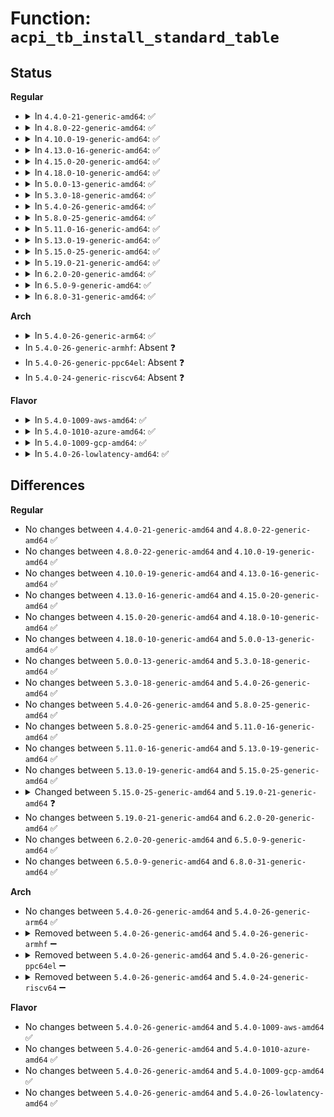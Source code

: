 # Function: <code>acpi_tb_install_standard_table</code>

## Status
<b>Regular</b>
<ul>
<li>
<details>
<summary>In <code>4.4.0-21-generic-amd64</code>: ✅</summary>

```c
acpi_status acpi_tb_install_standard_table(acpi_physical_address address, u8 flags, u8 reload, u8 override, u32 * table_index)
```

```json
{
  "name": "acpi_tb_install_standard_table",
  "collision_type": "Unique Global",
  "inline_type": "No",
  "funcs": [
    {
      "addr": 18446744071583716312,
      "name": "acpi_tb_install_standard_table",
      "external": true,
      "loc": "drivers/acpi/acpica/tbinstal.c:243",
      "file": "drivers/acpi/acpica/tbinstal.c",
      "inline": "seen, unknown",
      "caller_inline": [],
      "caller_func": [
        "drivers/acpi/acpica/exconfig.c:acpi_ex_load_op",
        "drivers/acpi/acpica/tbutils.c:acpi_tb_parse_root_table",
        "drivers/acpi/acpica/tbxfload.c:acpi_install_table"
      ]
    }
  ],
  "symbols": [
    {
      "addr": 18446744071583716312,
      "name": "acpi_tb_install_standard_table",
      "section": ".text",
      "bind": "STB_GLOBAL",
      "size": 549
    }
  ]
}
```
</details>
</li>
<li>
<details>
<summary>In <code>4.8.0-22-generic-amd64</code>: ✅</summary>

```c
acpi_status acpi_tb_install_standard_table(acpi_physical_address address, u8 flags, u8 reload, u8 override, u32 * table_index)
```

```json
{
  "name": "acpi_tb_install_standard_table",
  "collision_type": "Unique Global",
  "inline_type": "No",
  "funcs": [
    {
      "addr": 18446744071584040775,
      "name": "acpi_tb_install_standard_table",
      "external": true,
      "loc": "drivers/acpi/acpica/tbinstal.c:243",
      "file": "drivers/acpi/acpica/tbinstal.c",
      "inline": "seen, unknown",
      "caller_inline": [],
      "caller_func": [
        "drivers/acpi/acpica/exconfig.c:acpi_ex_load_op",
        "drivers/acpi/acpica/tbutils.c:acpi_tb_parse_root_table",
        "drivers/acpi/acpica/tbxfload.c:acpi_install_table"
      ]
    }
  ],
  "symbols": [
    {
      "addr": 18446744071584040775,
      "name": "acpi_tb_install_standard_table",
      "section": ".text",
      "bind": "STB_GLOBAL",
      "size": 535
    }
  ]
}
```
</details>
</li>
<li>
<details>
<summary>In <code>4.10.0-19-generic-amd64</code>: ✅</summary>

```c
acpi_status acpi_tb_install_standard_table(acpi_physical_address address, u8 flags, u8 reload, u8 override, u32 * table_index)
```

```json
{
  "name": "acpi_tb_install_standard_table",
  "collision_type": "Unique Global",
  "inline_type": "No",
  "funcs": [
    {
      "addr": 18446744071584183125,
      "name": "acpi_tb_install_standard_table",
      "external": true,
      "loc": "drivers/acpi/acpica/tbinstal.c:180",
      "file": "drivers/acpi/acpica/tbinstal.c",
      "inline": "seen, unknown",
      "caller_inline": [],
      "caller_func": [
        "drivers/acpi/acpica/tbdata.c:acpi_tb_install_and_load_table",
        "drivers/acpi/acpica/tbfadt.c:acpi_tb_parse_fadt",
        "drivers/acpi/acpica/tbfadt.c:acpi_tb_parse_fadt",
        "drivers/acpi/acpica/tbfadt.c:acpi_tb_parse_fadt",
        "drivers/acpi/acpica/tbutils.c:acpi_tb_parse_root_table",
        "drivers/acpi/acpica/tbxfload.c:acpi_install_table"
      ]
    }
  ],
  "symbols": [
    {
      "addr": 18446744071584183125,
      "name": "acpi_tb_install_standard_table",
      "section": ".text",
      "bind": "STB_GLOBAL",
      "size": 619
    }
  ]
}
```
</details>
</li>
<li>
<details>
<summary>In <code>4.13.0-16-generic-amd64</code>: ✅</summary>

```c
acpi_status acpi_tb_install_standard_table(acpi_physical_address address, u8 flags, u8 reload, u8 override, u32 * table_index)
```

```json
{
  "name": "acpi_tb_install_standard_table",
  "collision_type": "Unique Global",
  "inline_type": "No",
  "funcs": [
    {
      "addr": 18446744071584250737,
      "name": "acpi_tb_install_standard_table",
      "external": true,
      "loc": "drivers/acpi/acpica/tbinstal.c:180",
      "file": "drivers/acpi/acpica/tbinstal.c",
      "inline": "seen, unknown",
      "caller_inline": [],
      "caller_func": [
        "drivers/acpi/acpica/tbdata.c:acpi_tb_install_and_load_table",
        "drivers/acpi/acpica/tbfadt.c:acpi_tb_parse_fadt",
        "drivers/acpi/acpica/tbfadt.c:acpi_tb_parse_fadt",
        "drivers/acpi/acpica/tbfadt.c:acpi_tb_parse_fadt",
        "drivers/acpi/acpica/tbutils.c:acpi_tb_parse_root_table",
        "drivers/acpi/acpica/tbxfload.c:acpi_install_table"
      ]
    }
  ],
  "symbols": [
    {
      "addr": 18446744071584250737,
      "name": "acpi_tb_install_standard_table",
      "section": ".text",
      "bind": "STB_GLOBAL",
      "size": 623
    }
  ]
}
```
</details>
</li>
<li>
<details>
<summary>In <code>4.15.0-20-generic-amd64</code>: ✅</summary>

```c
acpi_status acpi_tb_install_standard_table(acpi_physical_address address, u8 flags, u8 reload, u8 override, u32 * table_index)
```

```json
{
  "name": "acpi_tb_install_standard_table",
  "collision_type": "Unique Global",
  "inline_type": "No",
  "funcs": [
    {
      "addr": 18446744071584609407,
      "name": "acpi_tb_install_standard_table",
      "external": true,
      "loc": "drivers/acpi/acpica/tbinstal.c:131",
      "file": "drivers/acpi/acpica/tbinstal.c",
      "inline": "seen, unknown",
      "caller_inline": [],
      "caller_func": [
        "drivers/acpi/acpica/tbdata.c:acpi_tb_install_and_load_table",
        "drivers/acpi/acpica/tbfadt.c:acpi_tb_parse_fadt",
        "drivers/acpi/acpica/tbfadt.c:acpi_tb_parse_fadt",
        "drivers/acpi/acpica/tbfadt.c:acpi_tb_parse_fadt",
        "drivers/acpi/acpica/tbutils.c:acpi_tb_parse_root_table",
        "drivers/acpi/acpica/tbxfload.c:acpi_install_table"
      ]
    }
  ],
  "symbols": [
    {
      "addr": 18446744071584609407,
      "name": "acpi_tb_install_standard_table",
      "section": ".text",
      "bind": "STB_GLOBAL",
      "size": 462
    }
  ]
}
```
</details>
</li>
<li>
<details>
<summary>In <code>4.18.0-10-generic-amd64</code>: ✅</summary>

```c
acpi_status acpi_tb_install_standard_table(acpi_physical_address address, u8 flags, u8 reload, u8 override, u32 * table_index)
```

```json
{
  "name": "acpi_tb_install_standard_table",
  "collision_type": "Unique Global",
  "inline_type": "No",
  "funcs": [
    {
      "addr": 18446744071584835191,
      "name": "acpi_tb_install_standard_table",
      "external": true,
      "loc": "drivers/acpi/acpica/tbinstal.c:97",
      "file": "drivers/acpi/acpica/tbinstal.c",
      "inline": "seen, unknown",
      "caller_inline": [],
      "caller_func": [
        "drivers/acpi/acpica/tbdata.c:acpi_tb_install_and_load_table",
        "drivers/acpi/acpica/tbfadt.c:acpi_tb_parse_fadt",
        "drivers/acpi/acpica/tbfadt.c:acpi_tb_parse_fadt",
        "drivers/acpi/acpica/tbfadt.c:acpi_tb_parse_fadt",
        "drivers/acpi/acpica/tbutils.c:acpi_tb_parse_root_table",
        "drivers/acpi/acpica/tbxfload.c:acpi_install_table"
      ]
    }
  ],
  "symbols": [
    {
      "addr": 18446744071584835191,
      "name": "acpi_tb_install_standard_table",
      "section": ".text",
      "bind": "STB_GLOBAL",
      "size": 462
    }
  ]
}
```
</details>
</li>
<li>
<details>
<summary>In <code>5.0.0-13-generic-amd64</code>: ✅</summary>

```c
acpi_status acpi_tb_install_standard_table(acpi_physical_address address, u8 flags, u8 reload, u8 override, u32 * table_index)
```

```json
{
  "name": "acpi_tb_install_standard_table",
  "collision_type": "Unique Global",
  "inline_type": "No",
  "funcs": [
    {
      "addr": 18446744071584938551,
      "name": "acpi_tb_install_standard_table",
      "external": true,
      "loc": "drivers/acpi/acpica/tbinstal.c:97",
      "file": "drivers/acpi/acpica/tbinstal.c",
      "inline": "seen, unknown",
      "caller_inline": [],
      "caller_func": [
        "drivers/acpi/acpica/tbdata.c:acpi_tb_install_and_load_table",
        "drivers/acpi/acpica/tbfadt.c:acpi_tb_parse_fadt",
        "drivers/acpi/acpica/tbfadt.c:acpi_tb_parse_fadt",
        "drivers/acpi/acpica/tbfadt.c:acpi_tb_parse_fadt",
        "drivers/acpi/acpica/tbutils.c:acpi_tb_parse_root_table",
        "drivers/acpi/acpica/tbxfload.c:acpi_install_table"
      ]
    }
  ],
  "symbols": [
    {
      "addr": 18446744071584938551,
      "name": "acpi_tb_install_standard_table",
      "section": ".text",
      "bind": "STB_GLOBAL",
      "size": 459
    }
  ]
}
```
</details>
</li>
<li>
<details>
<summary>In <code>5.3.0-18-generic-amd64</code>: ✅</summary>

```c
acpi_status acpi_tb_install_standard_table(acpi_physical_address address, u8 flags, u8 reload, u8 override, u32 * table_index)
```

```json
{
  "name": "acpi_tb_install_standard_table",
  "collision_type": "Unique Global",
  "inline_type": "No",
  "funcs": [
    {
      "addr": 18446744071585141443,
      "name": "acpi_tb_install_standard_table",
      "external": true,
      "loc": "drivers/acpi/acpica/tbinstal.c:97",
      "file": "drivers/acpi/acpica/tbinstal.c",
      "inline": "seen, unknown",
      "caller_inline": [],
      "caller_func": [
        "drivers/acpi/acpica/tbdata.c:acpi_tb_install_and_load_table",
        "drivers/acpi/acpica/tbfadt.c:acpi_tb_parse_fadt",
        "drivers/acpi/acpica/tbfadt.c:acpi_tb_parse_fadt",
        "drivers/acpi/acpica/tbfadt.c:acpi_tb_parse_fadt",
        "drivers/acpi/acpica/tbutils.c:acpi_tb_parse_root_table",
        "drivers/acpi/acpica/tbxfload.c:acpi_install_table"
      ]
    }
  ],
  "symbols": [
    {
      "addr": 18446744071585141443,
      "name": "acpi_tb_install_standard_table",
      "section": ".text",
      "bind": "STB_GLOBAL",
      "size": 457
    }
  ]
}
```
</details>
</li>
<li>
<details>
<summary>In <code>5.4.0-26-generic-amd64</code>: ✅</summary>

```c
acpi_status acpi_tb_install_standard_table(acpi_physical_address address, u8 flags, u8 reload, u8 override, u32 * table_index)
```

```json
{
  "name": "acpi_tb_install_standard_table",
  "collision_type": "Unique Global",
  "inline_type": "No",
  "funcs": [
    {
      "addr": 18446744071585277806,
      "name": "acpi_tb_install_standard_table",
      "external": true,
      "loc": "drivers/acpi/acpica/tbinstal.c:97",
      "file": "drivers/acpi/acpica/tbinstal.c",
      "inline": "seen, unknown",
      "caller_inline": [],
      "caller_func": [
        "drivers/acpi/acpica/tbdata.c:acpi_tb_install_and_load_table",
        "drivers/acpi/acpica/tbfadt.c:acpi_tb_parse_fadt",
        "drivers/acpi/acpica/tbfadt.c:acpi_tb_parse_fadt",
        "drivers/acpi/acpica/tbfadt.c:acpi_tb_parse_fadt",
        "drivers/acpi/acpica/tbutils.c:acpi_tb_parse_root_table",
        "drivers/acpi/acpica/tbxfload.c:acpi_install_table"
      ]
    }
  ],
  "symbols": [
    {
      "addr": 18446744071585277806,
      "name": "acpi_tb_install_standard_table",
      "section": ".text",
      "bind": "STB_GLOBAL",
      "size": 457
    }
  ]
}
```
</details>
</li>
<li>
<details>
<summary>In <code>5.8.0-25-generic-amd64</code>: ✅</summary>

```c
acpi_status acpi_tb_install_standard_table(acpi_physical_address address, u8 flags, u8 reload, u8 override, u32 * table_index)
```

```json
{
  "name": "acpi_tb_install_standard_table",
  "collision_type": "Unique Global",
  "inline_type": "No",
  "funcs": [
    {
      "addr": 18446744071585983911,
      "name": "acpi_tb_install_standard_table",
      "external": true,
      "loc": "drivers/acpi/acpica/tbinstal.c:97",
      "file": "drivers/acpi/acpica/tbinstal.c",
      "inline": "seen, unknown",
      "caller_inline": [],
      "caller_func": [
        "drivers/acpi/acpica/tbdata.c:acpi_tb_install_and_load_table",
        "drivers/acpi/acpica/tbfadt.c:acpi_tb_parse_fadt",
        "drivers/acpi/acpica/tbfadt.c:acpi_tb_parse_fadt",
        "drivers/acpi/acpica/tbfadt.c:acpi_tb_parse_fadt",
        "drivers/acpi/acpica/tbutils.c:acpi_tb_parse_root_table",
        "drivers/acpi/acpica/tbxfload.c:acpi_install_table"
      ]
    }
  ],
  "symbols": [
    {
      "addr": 18446744071585983911,
      "name": "acpi_tb_install_standard_table",
      "section": ".text",
      "bind": "STB_GLOBAL",
      "size": 457
    }
  ]
}
```
</details>
</li>
<li>
<details>
<summary>In <code>5.11.0-16-generic-amd64</code>: ✅</summary>

```c
acpi_status acpi_tb_install_standard_table(acpi_physical_address address, u8 flags, u8 reload, u8 override, u32 * table_index)
```

```json
{
  "name": "acpi_tb_install_standard_table",
  "collision_type": "Unique Global",
  "inline_type": "No",
  "funcs": [
    {
      "addr": 18446744071586106797,
      "name": "acpi_tb_install_standard_table",
      "external": true,
      "loc": "drivers/acpi/acpica/tbinstal.c:97",
      "file": "drivers/acpi/acpica/tbinstal.c",
      "inline": "seen, unknown",
      "caller_inline": [],
      "caller_func": [
        "drivers/acpi/acpica/tbdata.c:acpi_tb_install_and_load_table",
        "drivers/acpi/acpica/tbfadt.c:acpi_tb_parse_fadt",
        "drivers/acpi/acpica/tbfadt.c:acpi_tb_parse_fadt",
        "drivers/acpi/acpica/tbfadt.c:acpi_tb_parse_fadt",
        "drivers/acpi/acpica/tbutils.c:acpi_tb_parse_root_table",
        "drivers/acpi/acpica/tbxfload.c:acpi_install_table"
      ]
    }
  ],
  "symbols": [
    {
      "addr": 18446744071586106797,
      "name": "acpi_tb_install_standard_table",
      "section": ".text",
      "bind": "STB_GLOBAL",
      "size": 457
    }
  ]
}
```
</details>
</li>
<li>
<details>
<summary>In <code>5.13.0-19-generic-amd64</code>: ✅</summary>

```c
acpi_status acpi_tb_install_standard_table(acpi_physical_address address, u8 flags, u8 reload, u8 override, u32 * table_index)
```

```json
{
  "name": "acpi_tb_install_standard_table",
  "collision_type": "Unique Global",
  "inline_type": "No",
  "funcs": [
    {
      "addr": 18446744071585983603,
      "name": "acpi_tb_install_standard_table",
      "external": true,
      "loc": "drivers/acpi/acpica/tbinstal.c:97",
      "file": "drivers/acpi/acpica/tbinstal.c",
      "inline": "seen, unknown",
      "caller_inline": [],
      "caller_func": [
        "drivers/acpi/acpica/tbdata.c:acpi_tb_install_and_load_table",
        "drivers/acpi/acpica/tbfadt.c:acpi_tb_parse_fadt",
        "drivers/acpi/acpica/tbfadt.c:acpi_tb_parse_fadt",
        "drivers/acpi/acpica/tbfadt.c:acpi_tb_parse_fadt",
        "drivers/acpi/acpica/tbutils.c:acpi_tb_parse_root_table",
        "drivers/acpi/acpica/tbxfload.c:acpi_install_table"
      ]
    }
  ],
  "symbols": [
    {
      "addr": 18446744071585983603,
      "name": "acpi_tb_install_standard_table",
      "section": ".text",
      "bind": "STB_GLOBAL",
      "size": 457
    }
  ]
}
```
</details>
</li>
<li>
<details>
<summary>In <code>5.15.0-25-generic-amd64</code>: ✅</summary>

```c
acpi_status acpi_tb_install_standard_table(acpi_physical_address address, u8 flags, u8 reload, u8 override, u32 * table_index)
```

```json
{
  "name": "acpi_tb_install_standard_table",
  "collision_type": "Unique Global",
  "inline_type": "No",
  "funcs": [
    {
      "addr": 18446744071586472675,
      "name": "acpi_tb_install_standard_table",
      "external": true,
      "loc": "drivers/acpi/acpica/tbinstal.c:97",
      "file": "drivers/acpi/acpica/tbinstal.c",
      "inline": "seen, unknown",
      "caller_inline": [],
      "caller_func": [
        "drivers/acpi/acpica/tbdata.c:acpi_tb_install_and_load_table",
        "drivers/acpi/acpica/tbfadt.c:acpi_tb_parse_fadt",
        "drivers/acpi/acpica/tbfadt.c:acpi_tb_parse_fadt",
        "drivers/acpi/acpica/tbfadt.c:acpi_tb_parse_fadt",
        "drivers/acpi/acpica/tbutils.c:acpi_tb_parse_root_table",
        "drivers/acpi/acpica/tbxfload.c:acpi_install_table"
      ]
    }
  ],
  "symbols": [
    {
      "addr": 18446744071586472675,
      "name": "acpi_tb_install_standard_table",
      "section": ".text",
      "bind": "STB_GLOBAL",
      "size": 457
    }
  ]
}
```
</details>
</li>
<li>
<details>
<summary>In <code>5.19.0-21-generic-amd64</code>: ✅</summary>

```c
acpi_status acpi_tb_install_standard_table(acpi_physical_address address, u8 flags, struct acpi_table_header * table, u8 reload, u8 override, u32 * table_index)
```

```json
{
  "name": "acpi_tb_install_standard_table",
  "collision_type": "Unique Global",
  "inline_type": "No",
  "funcs": [
    {
      "addr": 18446744071587725708,
      "name": "acpi_tb_install_standard_table",
      "external": true,
      "loc": "drivers/acpi/acpica/tbinstal.c:99",
      "file": "drivers/acpi/acpica/tbinstal.c",
      "inline": "seen, unknown",
      "caller_inline": [],
      "caller_func": [
        "drivers/acpi/acpica/tbdata.c:acpi_tb_install_and_load_table",
        "drivers/acpi/acpica/tbfadt.c:acpi_tb_parse_fadt",
        "drivers/acpi/acpica/tbfadt.c:acpi_tb_parse_fadt",
        "drivers/acpi/acpica/tbfadt.c:acpi_tb_parse_fadt",
        "drivers/acpi/acpica/tbutils.c:acpi_tb_parse_root_table",
        "drivers/acpi/acpica/tbxfload.c:acpi_install_physical_table",
        "drivers/acpi/acpica/tbxfload.c:acpi_install_table"
      ]
    }
  ],
  "symbols": [
    {
      "addr": 18446744071587725708,
      "name": "acpi_tb_install_standard_table",
      "section": ".text",
      "bind": "STB_GLOBAL",
      "size": 499
    }
  ]
}
```
</details>
</li>
<li>
<details>
<summary>In <code>6.2.0-20-generic-amd64</code>: ✅</summary>

```c
acpi_status acpi_tb_install_standard_table(acpi_physical_address address, u8 flags, struct acpi_table_header * table, u8 reload, u8 override, u32 * table_index)
```

```json
{
  "name": "acpi_tb_install_standard_table",
  "collision_type": "Unique Global",
  "inline_type": "No",
  "funcs": [
    {
      "addr": 18446744071589045376,
      "name": "acpi_tb_install_standard_table",
      "external": true,
      "loc": "drivers/acpi/acpica/tbinstal.c:99",
      "file": "drivers/acpi/acpica/tbinstal.c",
      "inline": "seen, unknown",
      "caller_inline": [],
      "caller_func": [
        "drivers/acpi/acpica/tbdata.c:acpi_tb_install_and_load_table",
        "drivers/acpi/acpica/tbfadt.c:acpi_tb_parse_fadt",
        "drivers/acpi/acpica/tbfadt.c:acpi_tb_parse_fadt",
        "drivers/acpi/acpica/tbfadt.c:acpi_tb_parse_fadt",
        "drivers/acpi/acpica/tbutils.c:acpi_tb_parse_root_table",
        "drivers/acpi/acpica/tbxfload.c:acpi_install_physical_table",
        "drivers/acpi/acpica/tbxfload.c:acpi_install_table"
      ]
    }
  ],
  "symbols": [
    {
      "addr": 18446744071589045376,
      "name": "acpi_tb_install_standard_table",
      "section": ".text",
      "bind": "STB_GLOBAL",
      "size": 561
    }
  ]
}
```
</details>
</li>
<li>
<details>
<summary>In <code>6.5.0-9-generic-amd64</code>: ✅</summary>

```c
acpi_status acpi_tb_install_standard_table(acpi_physical_address address, u8 flags, struct acpi_table_header * table, u8 reload, u8 override, u32 * table_index)
```

```json
{
  "name": "acpi_tb_install_standard_table",
  "collision_type": "Unique Global",
  "inline_type": "No",
  "funcs": [
    {
      "addr": 18446744071589336544,
      "name": "acpi_tb_install_standard_table",
      "external": true,
      "loc": "drivers/acpi/acpica/tbinstal.c:99",
      "file": "drivers/acpi/acpica/tbinstal.c",
      "inline": "seen, unknown",
      "caller_inline": [],
      "caller_func": [
        "drivers/acpi/acpica/tbdata.c:acpi_tb_install_and_load_table",
        "drivers/acpi/acpica/tbfadt.c:acpi_tb_parse_fadt",
        "drivers/acpi/acpica/tbfadt.c:acpi_tb_parse_fadt",
        "drivers/acpi/acpica/tbfadt.c:acpi_tb_parse_fadt",
        "drivers/acpi/acpica/tbutils.c:acpi_tb_parse_root_table",
        "drivers/acpi/acpica/tbxfload.c:acpi_install_physical_table",
        "drivers/acpi/acpica/tbxfload.c:acpi_install_table"
      ]
    }
  ],
  "symbols": [
    {
      "addr": 18446744071589336544,
      "name": "acpi_tb_install_standard_table",
      "section": ".text",
      "bind": "STB_GLOBAL",
      "size": 561
    }
  ]
}
```
</details>
</li>
<li>
<details>
<summary>In <code>6.8.0-31-generic-amd64</code>: ✅</summary>

```c
acpi_status acpi_tb_install_standard_table(acpi_physical_address address, u8 flags, struct acpi_table_header * table, u8 reload, u8 override, u32 * table_index)
```

```json
{
  "name": "acpi_tb_install_standard_table",
  "collision_type": "Unique Global",
  "inline_type": "No",
  "funcs": [
    {
      "addr": 18446744071589643360,
      "name": "acpi_tb_install_standard_table",
      "external": true,
      "loc": "drivers/acpi/acpica/tbinstal.c:99",
      "file": "drivers/acpi/acpica/tbinstal.c",
      "inline": "seen, unknown",
      "caller_inline": [],
      "caller_func": [
        "drivers/acpi/acpica/tbdata.c:acpi_tb_install_and_load_table",
        "drivers/acpi/acpica/tbfadt.c:acpi_tb_parse_fadt",
        "drivers/acpi/acpica/tbfadt.c:acpi_tb_parse_fadt",
        "drivers/acpi/acpica/tbfadt.c:acpi_tb_parse_fadt",
        "drivers/acpi/acpica/tbutils.c:acpi_tb_parse_root_table",
        "drivers/acpi/acpica/tbxfload.c:acpi_install_physical_table",
        "drivers/acpi/acpica/tbxfload.c:acpi_install_table"
      ]
    }
  ],
  "symbols": [
    {
      "addr": 18446744071589643360,
      "name": "acpi_tb_install_standard_table",
      "section": ".text",
      "bind": "STB_GLOBAL",
      "size": 561
    }
  ]
}
```
</details>
</li>
</ul>
<b>Arch</b>
<ul>
<li>
<details>
<summary>In <code>5.4.0-26-generic-arm64</code>: ✅</summary>

```c
acpi_status acpi_tb_install_standard_table(acpi_physical_address address, u8 flags, u8 reload, u8 override, u32 * table_index)
```

```json
{
  "name": "acpi_tb_install_standard_table",
  "collision_type": "Unique Global",
  "inline_type": "No",
  "funcs": [
    {
      "addr": 18446603336497593484,
      "name": "acpi_tb_install_standard_table",
      "external": true,
      "loc": "drivers/acpi/acpica/tbinstal.c:97",
      "file": "drivers/acpi/acpica/tbinstal.c",
      "inline": "seen, unknown",
      "caller_inline": [],
      "caller_func": [
        "drivers/acpi/acpica/tbdata.c:acpi_tb_install_and_load_table",
        "drivers/acpi/acpica/tbfadt.c:acpi_tb_parse_fadt",
        "drivers/acpi/acpica/tbfadt.c:acpi_tb_parse_fadt",
        "drivers/acpi/acpica/tbfadt.c:acpi_tb_parse_fadt",
        "drivers/acpi/acpica/tbutils.c:acpi_tb_parse_root_table",
        "drivers/acpi/acpica/tbxfload.c:acpi_install_table"
      ]
    }
  ],
  "symbols": [
    {
      "addr": 18446603336497593484,
      "name": "acpi_tb_install_standard_table",
      "section": ".text",
      "bind": "STB_GLOBAL",
      "size": 376
    }
  ]
}
```
</details>
</li>
<li>
In <code>5.4.0-26-generic-armhf</code>: Absent ❓
</li>
<li>
In <code>5.4.0-26-generic-ppc64el</code>: Absent ❓
</li>
<li>
In <code>5.4.0-24-generic-riscv64</code>: Absent ❓
</li>
</ul>
<b>Flavor</b>
<ul>
<li>
<details>
<summary>In <code>5.4.0-1009-aws-amd64</code>: ✅</summary>

```c
acpi_status acpi_tb_install_standard_table(acpi_physical_address address, u8 flags, u8 reload, u8 override, u32 * table_index)
```

```json
{
  "name": "acpi_tb_install_standard_table",
  "collision_type": "Unique Global",
  "inline_type": "No",
  "funcs": [
    {
      "addr": 18446744071585122499,
      "name": "acpi_tb_install_standard_table",
      "external": true,
      "loc": "drivers/acpi/acpica/tbinstal.c:97",
      "file": "drivers/acpi/acpica/tbinstal.c",
      "inline": "seen, unknown",
      "caller_inline": [],
      "caller_func": [
        "drivers/acpi/acpica/tbdata.c:acpi_tb_install_and_load_table",
        "drivers/acpi/acpica/tbfadt.c:acpi_tb_parse_fadt",
        "drivers/acpi/acpica/tbfadt.c:acpi_tb_parse_fadt",
        "drivers/acpi/acpica/tbfadt.c:acpi_tb_parse_fadt",
        "drivers/acpi/acpica/tbutils.c:acpi_tb_parse_root_table",
        "drivers/acpi/acpica/tbxfload.c:acpi_install_table"
      ]
    }
  ],
  "symbols": [
    {
      "addr": 18446744071585122499,
      "name": "acpi_tb_install_standard_table",
      "section": ".text",
      "bind": "STB_GLOBAL",
      "size": 339
    }
  ]
}
```
</details>
</li>
<li>
<details>
<summary>In <code>5.4.0-1010-azure-amd64</code>: ✅</summary>

```c
acpi_status acpi_tb_install_standard_table(acpi_physical_address address, u8 flags, u8 reload, u8 override, u32 * table_index)
```

```json
{
  "name": "acpi_tb_install_standard_table",
  "collision_type": "Unique Global",
  "inline_type": "No",
  "funcs": [
    {
      "addr": 18446744071585037806,
      "name": "acpi_tb_install_standard_table",
      "external": true,
      "loc": "drivers/acpi/acpica/tbinstal.c:97",
      "file": "drivers/acpi/acpica/tbinstal.c",
      "inline": "seen, unknown",
      "caller_inline": [],
      "caller_func": [
        "drivers/acpi/acpica/tbdata.c:acpi_tb_install_and_load_table",
        "drivers/acpi/acpica/tbfadt.c:acpi_tb_parse_fadt",
        "drivers/acpi/acpica/tbfadt.c:acpi_tb_parse_fadt",
        "drivers/acpi/acpica/tbfadt.c:acpi_tb_parse_fadt",
        "drivers/acpi/acpica/tbutils.c:acpi_tb_parse_root_table",
        "drivers/acpi/acpica/tbxfload.c:acpi_install_table"
      ]
    }
  ],
  "symbols": [
    {
      "addr": 18446744071585037806,
      "name": "acpi_tb_install_standard_table",
      "section": ".text",
      "bind": "STB_GLOBAL",
      "size": 339
    }
  ]
}
```
</details>
</li>
<li>
<details>
<summary>In <code>5.4.0-1009-gcp-amd64</code>: ✅</summary>

```c
acpi_status acpi_tb_install_standard_table(acpi_physical_address address, u8 flags, u8 reload, u8 override, u32 * table_index)
```

```json
{
  "name": "acpi_tb_install_standard_table",
  "collision_type": "Unique Global",
  "inline_type": "No",
  "funcs": [
    {
      "addr": 18446744071585229390,
      "name": "acpi_tb_install_standard_table",
      "external": true,
      "loc": "drivers/acpi/acpica/tbinstal.c:97",
      "file": "drivers/acpi/acpica/tbinstal.c",
      "inline": "seen, unknown",
      "caller_inline": [],
      "caller_func": [
        "drivers/acpi/acpica/tbdata.c:acpi_tb_install_and_load_table",
        "drivers/acpi/acpica/tbfadt.c:acpi_tb_parse_fadt",
        "drivers/acpi/acpica/tbfadt.c:acpi_tb_parse_fadt",
        "drivers/acpi/acpica/tbfadt.c:acpi_tb_parse_fadt",
        "drivers/acpi/acpica/tbutils.c:acpi_tb_parse_root_table",
        "drivers/acpi/acpica/tbxfload.c:acpi_install_table"
      ]
    }
  ],
  "symbols": [
    {
      "addr": 18446744071585229390,
      "name": "acpi_tb_install_standard_table",
      "section": ".text",
      "bind": "STB_GLOBAL",
      "size": 457
    }
  ]
}
```
</details>
</li>
<li>
<details>
<summary>In <code>5.4.0-26-lowlatency-amd64</code>: ✅</summary>

```c
acpi_status acpi_tb_install_standard_table(acpi_physical_address address, u8 flags, u8 reload, u8 override, u32 * table_index)
```

```json
{
  "name": "acpi_tb_install_standard_table",
  "collision_type": "Unique Global",
  "inline_type": "No",
  "funcs": [
    {
      "addr": 18446744071585335550,
      "name": "acpi_tb_install_standard_table",
      "external": true,
      "loc": "drivers/acpi/acpica/tbinstal.c:97",
      "file": "drivers/acpi/acpica/tbinstal.c",
      "inline": "seen, unknown",
      "caller_inline": [],
      "caller_func": [
        "drivers/acpi/acpica/tbdata.c:acpi_tb_install_and_load_table",
        "drivers/acpi/acpica/tbfadt.c:acpi_tb_parse_fadt",
        "drivers/acpi/acpica/tbfadt.c:acpi_tb_parse_fadt",
        "drivers/acpi/acpica/tbfadt.c:acpi_tb_parse_fadt",
        "drivers/acpi/acpica/tbutils.c:acpi_tb_parse_root_table",
        "drivers/acpi/acpica/tbxfload.c:acpi_install_table"
      ]
    }
  ],
  "symbols": [
    {
      "addr": 18446744071585335550,
      "name": "acpi_tb_install_standard_table",
      "section": ".text",
      "bind": "STB_GLOBAL",
      "size": 457
    }
  ]
}
```
</details>
</li>
</ul>

## Differences
<b>Regular</b>
<ul>
<li>
No changes between <code>4.4.0-21-generic-amd64</code> and <code>4.8.0-22-generic-amd64</code> ✅
</li>
<li>
No changes between <code>4.8.0-22-generic-amd64</code> and <code>4.10.0-19-generic-amd64</code> ✅
</li>
<li>
No changes between <code>4.10.0-19-generic-amd64</code> and <code>4.13.0-16-generic-amd64</code> ✅
</li>
<li>
No changes between <code>4.13.0-16-generic-amd64</code> and <code>4.15.0-20-generic-amd64</code> ✅
</li>
<li>
No changes between <code>4.15.0-20-generic-amd64</code> and <code>4.18.0-10-generic-amd64</code> ✅
</li>
<li>
No changes between <code>4.18.0-10-generic-amd64</code> and <code>5.0.0-13-generic-amd64</code> ✅
</li>
<li>
No changes between <code>5.0.0-13-generic-amd64</code> and <code>5.3.0-18-generic-amd64</code> ✅
</li>
<li>
No changes between <code>5.3.0-18-generic-amd64</code> and <code>5.4.0-26-generic-amd64</code> ✅
</li>
<li>
No changes between <code>5.4.0-26-generic-amd64</code> and <code>5.8.0-25-generic-amd64</code> ✅
</li>
<li>
No changes between <code>5.8.0-25-generic-amd64</code> and <code>5.11.0-16-generic-amd64</code> ✅
</li>
<li>
No changes between <code>5.11.0-16-generic-amd64</code> and <code>5.13.0-19-generic-amd64</code> ✅
</li>
<li>
No changes between <code>5.13.0-19-generic-amd64</code> and <code>5.15.0-25-generic-amd64</code> ✅
</li>
<li>
<details>
<summary>Changed between <code>5.15.0-25-generic-amd64</code> and <code>5.19.0-21-generic-amd64</code> ❓</summary>
<ul>
<li>
<b>Param added. </b>
<code>struct acpi_table_header * table</code>
</li>
<li>
<b>Param reordered. </b>
<code>address, flags, reload, override, table_index</code> ➡️ <code>address, flags, table, reload, override, table_index</code>
</li>
</ul>
</details>
</li>
<li>
No changes between <code>5.19.0-21-generic-amd64</code> and <code>6.2.0-20-generic-amd64</code> ✅
</li>
<li>
No changes between <code>6.2.0-20-generic-amd64</code> and <code>6.5.0-9-generic-amd64</code> ✅
</li>
<li>
No changes between <code>6.5.0-9-generic-amd64</code> and <code>6.8.0-31-generic-amd64</code> ✅
</li>
</ul>
<b>Arch</b>
<ul>
<li>
No changes between <code>5.4.0-26-generic-amd64</code> and <code>5.4.0-26-generic-arm64</code> ✅
</li>
<li>
<details>
<summary>Removed between <code>5.4.0-26-generic-amd64</code> and <code>5.4.0-26-generic-armhf</code> ➖</summary>

```c
acpi_status acpi_tb_install_standard_table(acpi_physical_address address, u8 flags, u8 reload, u8 override, u32 * table_index)
```
</details>
</li>
<li>
<details>
<summary>Removed between <code>5.4.0-26-generic-amd64</code> and <code>5.4.0-26-generic-ppc64el</code> ➖</summary>

```c
acpi_status acpi_tb_install_standard_table(acpi_physical_address address, u8 flags, u8 reload, u8 override, u32 * table_index)
```
</details>
</li>
<li>
<details>
<summary>Removed between <code>5.4.0-26-generic-amd64</code> and <code>5.4.0-24-generic-riscv64</code> ➖</summary>

```c
acpi_status acpi_tb_install_standard_table(acpi_physical_address address, u8 flags, u8 reload, u8 override, u32 * table_index)
```
</details>
</li>
</ul>
<b>Flavor</b>
<ul>
<li>
No changes between <code>5.4.0-26-generic-amd64</code> and <code>5.4.0-1009-aws-amd64</code> ✅
</li>
<li>
No changes between <code>5.4.0-26-generic-amd64</code> and <code>5.4.0-1010-azure-amd64</code> ✅
</li>
<li>
No changes between <code>5.4.0-26-generic-amd64</code> and <code>5.4.0-1009-gcp-amd64</code> ✅
</li>
<li>
No changes between <code>5.4.0-26-generic-amd64</code> and <code>5.4.0-26-lowlatency-amd64</code> ✅
</li>
</ul>
